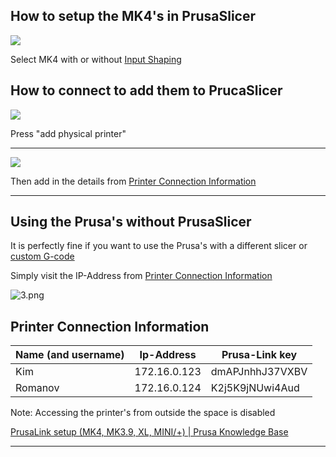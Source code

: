 ## How to setup the MK4's in PrusaSlicer

![](/images/3D-Printers/1.png)

Select MK4 with or without [Input Shaping](https://help.prusa3d.com/article/input-shaper-mk4-xl-mini-_451816)

## How to connect to add them to PrucaSlicer

![](/images/3D-Printers/2.png)

Press "add physical printer"

---

![](/images/3D-Printers/3.png)

Then add in the details from [Printer Connection Information](#printer-connection-information)

---

## Using the Prusa's without PrusaSlicer


It is perfectly fine if you want to use the Prusa's with a different slicer or [custom G-code](https://fullcontrol.xyz/)

Simply visit the IP-Address from [Printer Connection Information](#printer-connection-information)

![3.png](/images/3D-Printers/4.png)

## Printer Connection Information

| Name (and username) | Ip-Address   | Prusa-Link key  |
| ------------------- | ------------ | --------------- |
| Kim                 | 172.16.0.123 | dmAPJnhhJ37VXBV |
| Romanov             | 172.16.0.124 | K2j5K9jNUwi4Aud |

Note: Accessing the printer's from outside the space is disabled

[PrusaLink setup (MK4, MK3.9, XL, MINI/+) | Prusa Knowledge Base](https://help.prusa3d.com/guide/wi-fi-and-prusalink-setup-mk4-mk3-9-xl-mini-_413293#416077)

---
